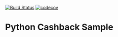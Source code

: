 [![Build Status](https://travis-ci.org/SharapILN/pycashback.svg?branch=master)](https://travis-ci.org/SharapILN/pycashback)
[![codecov](https://codecov.io/gh/SharapILN/pycashback/branch/master/graph/badge.svg)](https://codecov.io/gh/SharapILN/pycashback)
# Python Cashback Sample